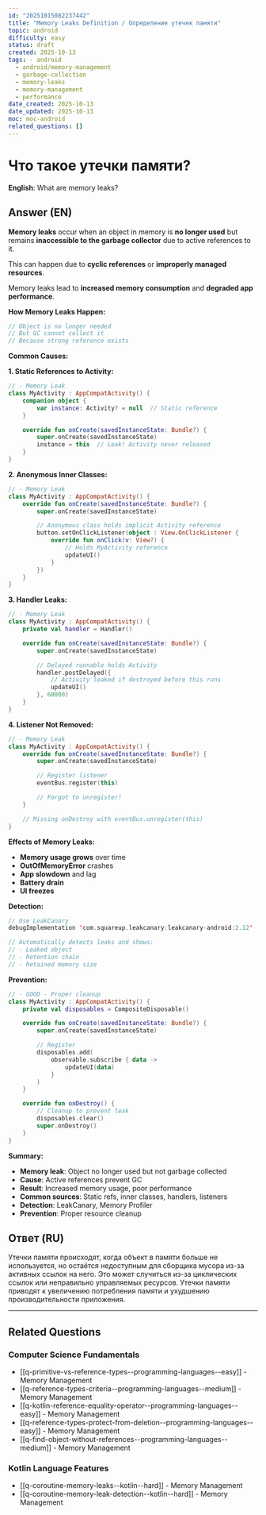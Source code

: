 ```yaml
---
id: "20251015082237442"
title: "Memory Leaks Definition / Определение утечек памяти"
topic: android
difficulty: easy
status: draft
created: 2025-10-13
tags: - android
  - android/memory-management
  - garbage-collection
  - memory-leaks
  - memory-management
  - performance
date_created: 2025-10-13
date_updated: 2025-10-13
moc: moc-android
related_questions: []
---
```

# Что такое утечки памяти?

**English**: What are memory leaks?

## Answer (EN)
**Memory leaks** occur when an object in memory is **no longer used** but remains **inaccessible to the garbage collector** due to active references to it.

This can happen due to **cyclic references** or **improperly managed resources**.

Memory leaks lead to **increased memory consumption** and **degraded app performance**.

**How Memory Leaks Happen:**

```kotlin
// Object is no longer needed
// But GC cannot collect it
// Because strong reference exists
```

**Common Causes:**

**1. Static References to Activity:**

```kotlin
// - Memory Leak
class MyActivity : AppCompatActivity() {
    companion object {
        var instance: Activity? = null  // Static reference
    }

    override fun onCreate(savedInstanceState: Bundle?) {
        super.onCreate(savedInstanceState)
        instance = this  // Leak! Activity never released
    }
}
```

**2. Anonymous Inner Classes:**

```kotlin
// - Memory Leak
class MyActivity : AppCompatActivity() {
    override fun onCreate(savedInstanceState: Bundle?) {
        super.onCreate(savedInstanceState)

        // Anonymous class holds implicit Activity reference
        button.setOnClickListener(object : View.OnClickListener {
            override fun onClick(v: View?) {
                // Holds MyActivity reference
                updateUI()
            }
        })
    }
}
```

**3. Handler Leaks:**

```kotlin
// - Memory Leak
class MyActivity : AppCompatActivity() {
    private val handler = Handler()

    override fun onCreate(savedInstanceState: Bundle?) {
        super.onCreate(savedInstanceState)

        // Delayed runnable holds Activity
        handler.postDelayed({
            // Activity leaked if destroyed before this runs
            updateUI()
        }, 60000)
    }
}
```

**4. Listener Not Removed:**

```kotlin
// - Memory Leak
class MyActivity : AppCompatActivity() {
    override fun onCreate(savedInstanceState: Bundle?) {
        super.onCreate(savedInstanceState)

        // Register listener
        eventBus.register(this)

        // Forgot to unregister!
    }

    // Missing onDestroy with eventBus.unregister(this)
}
```

**Effects of Memory Leaks:**

-  **Memory usage grows** over time
-  **OutOfMemoryError** crashes
-  **App slowdown** and lag
-  **Battery drain**
-  **UI freezes**

**Detection:**

```kotlin
// Use LeakCanary
debugImplementation 'com.squareup.leakcanary:leakcanary-android:2.12'

// Automatically detects leaks and shows:
// - Leaked object
// - Retention chain
// - Retained memory size
```

**Prevention:**

```kotlin
// - GOOD - Proper cleanup
class MyActivity : AppCompatActivity() {
    private val disposables = CompositeDisposable()

    override fun onCreate(savedInstanceState: Bundle?) {
        super.onCreate(savedInstanceState)

        // Register
        disposables.add(
            observable.subscribe { data ->
                updateUI(data)
            }
        )
    }

    override fun onDestroy() {
        // Cleanup to prevent leak
        disposables.clear()
        super.onDestroy()
    }
}
```

**Summary:**

- **Memory leak**: Object no longer used but not garbage collected
- **Cause**: Active references prevent GC
- **Result**: Increased memory usage, poor performance
- **Common sources**: Static refs, inner classes, handlers, listeners
- **Detection**: LeakCanary, Memory Profiler
- **Prevention**: Proper resource cleanup

## Ответ (RU)
Утечки памяти происходят, когда объект в памяти больше не используется, но остаётся недоступным для сборщика мусора из-за активных ссылок на него. Это может случиться из-за циклических ссылок или неправильно управляемых ресурсов. Утечки памяти приводят к увеличению потребления памяти и ухудшению производительности приложения.


---

## Related Questions

### Computer Science Fundamentals
- [[q-primitive-vs-reference-types--programming-languages--easy]] - Memory Management
- [[q-reference-types-criteria--programming-languages--medium]] - Memory Management
- [[q-kotlin-reference-equality-operator--programming-languages--easy]] - Memory Management
- [[q-reference-types-protect-from-deletion--programming-languages--easy]] - Memory Management
- [[q-find-object-without-references--programming-languages--medium]] - Memory Management

### Kotlin Language Features
- [[q-coroutine-memory-leaks--kotlin--hard]] - Memory Management
- [[q-coroutine-memory-leak-detection--kotlin--hard]] - Memory Management
